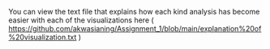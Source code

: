 You can view the text file that explains how each kind analysis has become easier with each of the visualizations here ( https://github.com/akwasianing/Assignment_1/blob/main/explanation%20of%20visualization.txt )
